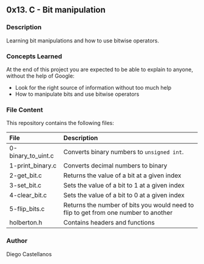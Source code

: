 ## 0x13. C - Bit manipulation

### Description
Learning bit manipulations and how to use bitwise operators.

### Concepts Learned
At the end of this project you are expected to be able to explain to anyone, without the help of Google:

- Look for the right source of information without too much help
- How to manipulate bits and use bitwise operators

### File Content
This repository contains the following files:

| File | Description |
| :--- | :--- |
| 0-binary_to_uint.c | Converts binary numbers to `unsigned int`. |
| 1-print_binary.c | Converts decimal numbers to binary |
| 2-get_bit.c | Returns the value of a bit at a given index |
| 3-set_bit.c | Sets the value of a bit to 1 at a given index |
| 4-clear_bit.c | Sets the value of a bit to 0 at a given index |
| 5-flip_bits.c | Returns the number of bits you would need to flip to get from one number to another
| holberton.h | Contains headers and functions |

### Author
Diego Castellanos
